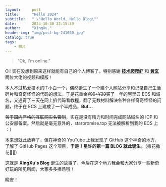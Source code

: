 ```yaml
---
layout:     post
title:      "Hello 2024"
subtitle:   " \"Hello World, Hello Blog\""
date:       2024-10-30 22:15:39
author:     "XingXu."
header-img: "img/post-bg-241030.jpg"
catalog: true
tags:
    - 碎片
---
```


> “Ok, I'm online.”


Oi! 实在没想到原来这样就能有自己的个人博客了。特别感谢 [**技术爬爬虾**](https://github.com/tech-shrimp) 和 [**黄玄**](https://github.com/Huxpro) 两位大佬的视频和模版！

本人不过热爱技术的IT小白一个，偶然诞生了一个建个人网站分享和记录自己生活碎片和奇奇怪怪的代码的想法。于是花重金~~¥99+¥39~~买了一年的阿里云 ECS 和域名，又通宵了三天在网上扒代码看教程，翻了无数材料解决各种各样奇奇怪怪的问题，终于在 ECS 上建成了一个半成品，**But...**

~~苦于国内严格的互联网实名管制~~，实在是没有精力和时间完成网站域名的 ICP 和公安部备案。然后就是毫无意外的，starpromise.top 无法被解析到我的 ECS 上 ：）

本来想就此放弃了，但在神奇的 YouTube 上我发现了 GitHub 这个神奇的地方，了解了 GitHub Pages 这个项目，**于是！星许的第一篇 BLOG 就此诞生。**（撒花撒花🎉🎉）

这就是 **XingXu's Blog** 诞生的故事了，今后在这个地方我会和大家分享一些新奇好玩的所见所闻，大家多多捧场哦！

晚安！

